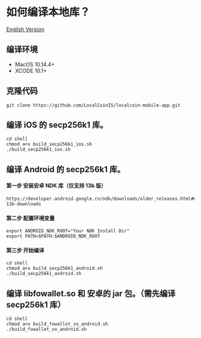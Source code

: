 # 如何编译本地库？

[English Version](native_lib_compile.md)

## 编译环境

* MacOS 10.14.4+
* XCODE 10.1+

## 克隆代码
```
git clone https://github.com/LocalCoinIS/localcoin-mobile-app.git
```

## 编译 iOS 的 secp256k1 库。
```
cd shell
chmod a+x build_secp256k1_ios.sh
./build_secp256k1_ios.sh
```

## 编译 Android 的 secp256k1 库。

#### 第一步 安装安卓 NDK 库（仅支持 13b 版）
```
https://developer.android.google.cn/ndk/downloads/older_releases.html#ndk-13b-downloads
```

#### 第二步 配置环境变量
```
export ANDROID_NDK_ROOT="Your NDK Install Dir"
export PATH=$PATH:$ANDROID_NDK_ROOT
```

#### 第三步 开始编译
```
cd shell
chmod a+x build_secp256k1_android.sh
./build_secp256k1_android.sh
```

## 编译 libfowallet.so 和 安卓的 jar 包。（需先编译 secp256k1 库）
```
cd shell
chmod a+x build_fowallet_so_android.sh
./build_fowallet_so_android.sh
```